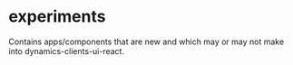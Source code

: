 # experiments

Contains apps/components that are new and which may or may not make into dynamics-clients-ui-react.

